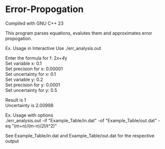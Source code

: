 # Error-Propogation

Compiled with GNU C++ 23

This program parses equations, evalutes them and approximates error propogation.

Ex. Usage in Interactive Use
./err_analysis.out

Enter the formula for f: 2*x+4*y<br>
Set variable x: 0.1<br>
Set precision for x: 0.00001<br>
Set uncertainty for x: 0.1<br>
Set variable y: 0.2<br>
Set precision for y: 0.0001<br>
Set uncertainty for y: 0.5<br>

Result is 1<br>
Uncertainty is 2.00998

Ex. Usage with options<br>
./err_analysis.out -if "Example_Table/in.dat" -of "Example_Table/out.dat" -eq "(m+n)/(m-n)*(2*l/t^2)"

See Example_Table/in.dat and Example_Table/out.dat for the respective output
